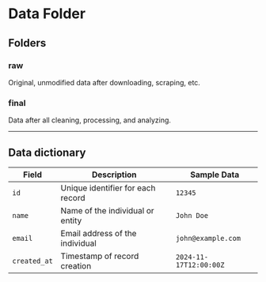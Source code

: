 # Data Folder

## Folders

### raw
Original, unmodified data after downloading, scraping, etc.

### final
Data after all cleaning, processing, and analyzing.

---

## Data dictionary

| Field          | Description                          | Sample Data       |
|----------------|--------------------------------------|-------------------|
| `id`           | Unique identifier for each record   | `12345`          |
| `name`         | Name of the individual or entity    | `John Doe`       |
| `email`        | Email address of the individual     | `john@example.com`|
| `created_at`   | Timestamp of record creation        | `2024-11-17T12:00:00Z` |
